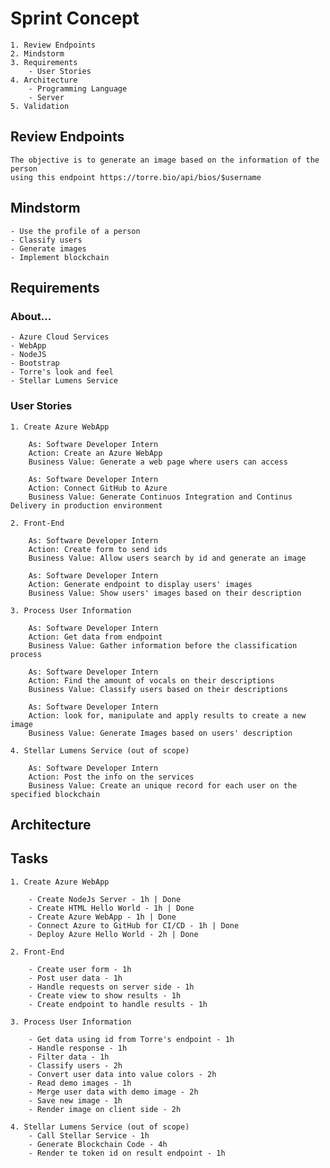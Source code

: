 
# Sprint Concept
    
    1. Review Endpoints
    2. Mindstorm
    3. Requirements
        - User Stories
    4. Architecture
        - Programming Language
        - Server
    5. Validation 


## Review Endpoints
    The objective is to generate an image based on the information of the person 
    using this endpoint https://torre.bio/api/bios/$username


## Mindstorm
    - Use the profile of a person
    - Classify users
    - Generate images
    - Implement blockchain


## Requirements

### About...
    - Azure Cloud Services
    - WebApp
    - NodeJS
    - Bootstrap
    - Torre's look and feel
    - Stellar Lumens Service

### User Stories

    1. Create Azure WebApp

        As: Software Developer Intern
        Action: Create an Azure WebApp
        Business Value: Generate a web page where users can access

        As: Software Developer Intern
        Action: Connect GitHub to Azure
        Business Value: Generate Continuos Integration and Continus Delivery in production environment

    2. Front-End

        As: Software Developer Intern
        Action: Create form to send ids
        Business Value: Allow users search by id and generate an image

        As: Software Developer Intern
        Action: Generate endpoint to display users' images
        Business Value: Show users' images based on their description

    3. Process User Information

        As: Software Developer Intern
        Action: Get data from endpoint
        Business Value: Gather information before the classification process

        As: Software Developer Intern
        Action: Find the amount of vocals on their descriptions
        Business Value: Classify users based on their descriptions

        As: Software Developer Intern
        Action: look for, manipulate and apply results to create a new image
        Business Value: Generate Images based on users' description

    4. Stellar Lumens Service (out of scope)

        As: Software Developer Intern
        Action: Post the info on the services
        Business Value: Create an unique record for each user on the specified blockchain


## Architecture


## Tasks

    1. Create Azure WebApp

        - Create NodeJs Server - 1h | Done
        - Create HTML Hello World - 1h | Done
        - Create Azure WebApp - 1h | Done
        - Connect Azure to GitHub for CI/CD - 1h | Done
        - Deploy Azure Hello World - 2h | Done

    2. Front-End

        - Create user form - 1h
        - Post user data - 1h
        - Handle requests on server side - 1h
        - Create view to show results - 1h
        - Create endpoint to handle results - 1h

    3. Process User Information

        - Get data using id from Torre's endpoint - 1h
        - Handle response - 1h
        - Filter data - 1h  
        - Classify users - 2h
        - Convert user data into value colors - 2h
        - Read demo images - 1h
        - Merge user data with demo image - 2h
        - Save new image - 1h
        - Render image on client side - 2h
      
    4. Stellar Lumens Service (out of scope)
        - Call Stellar Service - 1h
        - Generate Blockchain Code - 4h
        - Render te token id on result endpoint - 1h
